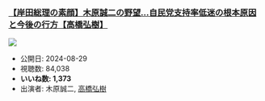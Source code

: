 ### [【岸田総理の素顔】木原誠二の野望...自民党支持率低迷の根本原因と今後の行方【高橋弘樹】](https://www.youtube.com/watch?v=XasgM4vhU9I)
[![](https://img.youtube.com/vi/XasgM4vhU9I/sddefault.jpg)](https://www.youtube.com/watch?v=XasgM4vhU9I)
-   公開日: 2024-08-29
-   視聴数: 84,038
-   **いいね数: 1,373**
-   出演者: 木原誠二, [高橋弘樹](/rehacq_fan/people/高橋弘樹 "wikilink")
